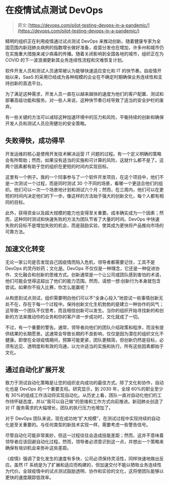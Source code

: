 # 在疫情试点测试 DevOps

> 原文:[https://devops.com/pilot-testing-devops-in-a-pandemic/](https://devops.com/pilot-testing-devops-in-a-pandemic/)

精明的组织正在利用疫情通过试点测试 DevOps 来推动创新。随着健康专家为全国范围内新冠肺炎病例的指数增长做好准备，疫苗分发也在增加，许多州和城市仍在实施重大措施来减少病毒的传播。随着关闭影响到全国各地的城市，组织正在为 COVID 的下一波浪潮更新其业务连续性流程和灾难恢复计划。

软件开发人员和测试人员通常被认为能够快速适应变化和 IT 的快节奏。自疫情开始以来，SaaS 的采用已经成为各种规模的企业在不确定时期确保业务连续性和支持创新的首选平台。

为了满足这种需求，开发人员一直在以越来越快的速度为他们的客户配置、测试和部署高级功能和服务。对一些人来说，这种快节奏已经导致了适当的安全护栏的废弃。

有一些关键的方法可以减轻这种加速环境中的压力和风险，平衡持续的创新和确保开发人员和测试人员应用健壮的安全策略。

## 失败得快，成功得早

开发运维的核心是使用开发技术解决运营 IT 问题的过程。有一个定义明确的策略会有所帮助；然而，如果没有适当的实施和可计算的风险，这就什么都不是了。这两个因素都有助于您的组织在更短的时间内实现目标。

这里有一个例子。我的一个同事参与了一个软件开发项目，在这个项目中，他们不是一次测试一个过程，而是同时测试 30 个不同的场景，看哪一个更适合他们的组织。他们可以一次一个场景地计划和测试六个月；然而，在三周内，他们可以在更短的时间内决定他们的下一步。像这样的方法始于强大的创新文化，每个人都有相同的目标。

此外，获得资金以及超大规模的能力也变得至关重要。成本确实成为一个因素；然而，这种同时测试和快速失败的方法为团队节省了大量的时间。DevOps 中快速失败的目标不是增加失败的机会，而是鼓励实验，使其成为更快将产品推向市场的可靠方法。

## 加速文化转变

无论一家公司是否发现自己因疫情而陷入危机，领导者都需要记住，工具不是 DevOps 的灵丹妙药；文化是。DevOps 不仅仅是一种理念，它还是一种促进协作、文化融合和创新的思维方式。创新通常是一个让公司或团队感到害怕的术语，他们可能会觉得这超出了他们的能力范围。然而，请想一想:创新行为本身就包含尝试。如果你不投入比赛，你怎么能赢呢？

从构思到试点测试，组织需要明白他们可以不“全身心投入”地尝试一些事情创新无处不在，存在于每一个过程中。保持创新文化生机勃勃的是建立一种协作的风气；这导致一个团队不仅思考，而且相信创新可以发生。当你的组织开始寻找新的和创新的方法来推动你的业务和你的客户进一步成功时，文化就成了一切。

不过，有一个重要的警告。通常，领导者向他们的团队介绍政策和程序，而没有提供结果的长期愿景。这通常会导致长期的不良影响，仅仅是因为潜在的组织文化不健康。即使在全球疫情期间，预算可能更紧，团队更精简，但创新仍然是目标，必须有远见、透明度和有效的沟通，以允许适当的实施和执行。所有这些因素都始于文化。

## 通过自动化扩展开发

致力于测试自动化策略是让您的组织走向成功的最佳方式。除了文化和协作，自动化也是 DevOps 的一个重要支柱。研究显示，到 2030 年，全球 60%的职业至少有 30%的组成工作活动将实现自动化。从历史上看，团队一直对自动化他们的工作持怀疑态度，并以“我可以自己做”的思维和工作方式向前推进。新冠肺炎创造了对 IT 服务需求的大幅增长，团队的执行压力也增加了。

对于 DevOps 团队来说，现在成功地“扩大规模”，在测试过程中实现持续的自动化是至关重要的。与任何类型的新技术实现一样，需要考虑一些警告信号。

尽管自动化可能非常美妙，但这一过程往往会造成技能差距；然而，这并不意味着领导者应该回避自动化过程。然而，领导者必须意识到这一点，并想出一个策略来确保有培训机会来弥补这些差距。

《疫情》强调了变化发生的速度有多快，公司必须保持灵活性，同样快速地做出反应。虽然 IT 系统是为了扩展和适应而构建的，但加速交付不能以牺牲业务连续性为代价。全球疫情中的试点测试鼓励透明、协作和实验的文化，这将使团队能够以更快的速度跟踪低效率。